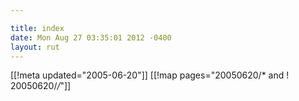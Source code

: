 ```yaml
---

title: index
date: Mon Aug 27 03:35:01 2012 -0400
layout: rut
---
```


[[!meta updated="2005-06-20"]]
[[!map pages="20050620/* and ! 20050620/*/*"]]

